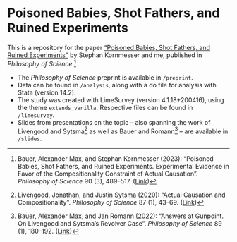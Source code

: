 # Poisoned Babies, Shot Fathers, and Ruined Experiments

This is a repository for the paper [“Poisoned Babies, Shot Fathers, and Ruined Experiments”](https://doi.org/10.1017/psa.2023.1) by Stephan Kornmesser and me, published in _Philosophy of Science_.[^1]

- The _Philosophy of Science_ preprint is available in `/preprint`.
- Data can be found in `/analysis`, along with a do file for analysis with Stata (version 14.2).
- The study was created with LimeSurvey (version 4.1.18+200416), using the theme `extends_vanilla`. Respective files can be found in `/limesurvey`.
- Slides from presentations on the topic – also spanning the work of Livengood and Sytsma[^2] as well as Bauer and Romann[^3] – are available in `/slides`.

[^1]: Bauer, Alexander Max, and Stephan Kornmesser (2023): “Poisoned Babies, Shot Fathers, and Ruined Experiments. Experimental Evidence in Favor of the Compositionality Constraint of Actual Causation”. _Philosophy of Science_ 90 (3), 489–517. ([Link](https://doi.org/10.1017/psa.2023.1))
[^2]: Livengood, Jonathan, and Justin Sytsma (2020): “Actual Causation and Compositionality”. _Philosophy of Science_ 87 (1), 43–69. ([Link](https://doi.org/10.1086/706085))
[^3]: Bauer, Alexander Max, and Jan Romann (2022): “Answers at Gunpoint. On Livengood and Sytsma’s Revolver Case”. _Philosophy of Science_ 89 (1), 180–192. ([Link](https://doi.org/10.1017/psa.2021.21))
